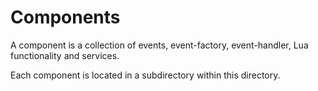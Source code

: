 ﻿# Components

A component is a collection of events, event-factory,
event-handler, Lua functionality and services.

Each component is located in a subdirectory within this directory.